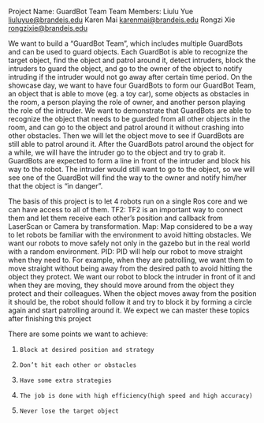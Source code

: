Project Name: GuardBot Team
Team Members: 	Liulu Yue	liuluyue@brandeis.edu
				Karen Mai	karenmai@brandeis.edu
				Rongzi Xie	rongzixie@brandeis.edu

We want to build a “GuardBot Team”, which includes multiple GuardBots and can be used to guard objects. Each GuardBot is able to recognize the target object, find the object and patrol around it, detect intruders, block the intruders to guard the object, and go to the owner of the object to notify intruding if the intruder would not go away after certain time period. 
On the showcase day, we want to have four GuardBots to form our GuardBot Team, an object that is able to move (eg. a toy car), some objects as obstacles in the room, a person playing the role of owner, and another person playing the role of the intruder. We want to demonstrate that GuardBots are able to recognize the object that needs to be guarded from all other objects in the room, and can go to the object and patrol around it without crashing into other obstacles. Then we will let the object move to see if GuardBots are still able to patrol around it. After the GuardBots patrol around the object for a while, we will have the intruder go to the object and try to grab it. GuardBots are expected to form a line in front of the intruder and block his way to the robot. The intruder would still want to go to the object, so we will see one of the GuardBot will find the way to the owner and notify him/her that the object is “in danger”.     
      
The basis of this project is to let 4 robots run on a single Ros core and we can have access to all of them.
TF2: TF2 is an important way to connect them and let them receive each other’s position and callback from LaserScan or Camera by transformation.
Map: Map considered to be a way to let robots be familiar with the environment to avoid hitting obstacles. We want our robots to move safely not only in the gazebo but in the real world with a random environment.
PID: PID will help our robot to move straight when they need to. For example, when they are patrolling, we want them to move straight without being away from the desired path to avoid hitting the object they protect.
We want our robot to block the intruder in front of it and when they are moving, they should move around from the object they protect and their colleagues. When the object moves away from the position it should be, the robot should follow it and try to block it by forming a circle again and start patrolling around it. We expect we can master these topics after finishing this project

There are some points we want to achieve:

1.     Block at desired position and strategy
2.     Don’t hit each other or obstacles
3.     Have some extra strategies
4.     The job is done with high efficiency(high speed and high accuracy)
5.     Never lose the target object
